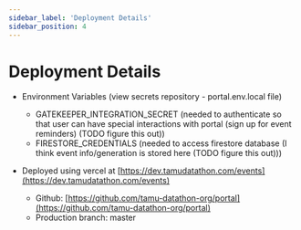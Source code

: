 ```yaml
---
sidebar_label: 'Deployment Details'
sidebar_position: 4
---
```

# Deployment Details

* Environment Variables (view secrets repository - portal.env.local file)
    - GATEKEEPER_INTEGRATION_SECRET (needed to authenticate so that user can have special interactions with portal (sign up for event reminders) (TODO figure this out))
    - FIRESTORE_CREDENTIALS (needed to access firestore database (I think event info/generation is stored here (TODO figure this out)))

* Deployed using vercel at [https://dev.tamudatathon.com/events](https://dev.tamudatathon.com/events)
    - Github: [https://github.com/tamu-datathon-org/portal](https://github.com/tamu-datathon-org/portal)
    - Production branch: master